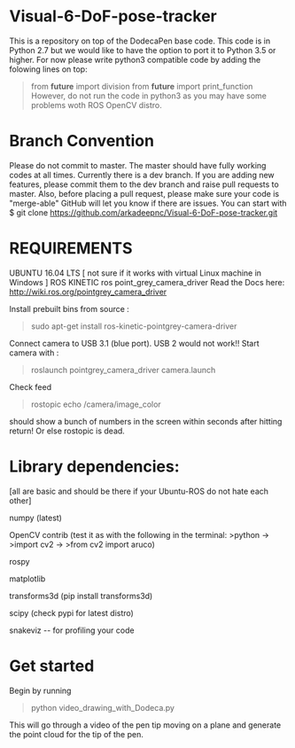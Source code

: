 # Visual-6-DoF-pose-tracker
This is a repository on top of the DodecaPen base code.
This code is in Python 2.7 but we would like to have the option to port it to Python 3.5 or higher. 
For now please write python3 compatible code by adding the folowing lines on top:
> from __future__ import division
> from __future__ import print_function
However, do not run the code in python3 as you may have some problems woth ROS OpenCV distro.

# Branch Convention
Please do not commit to master. The master should have fully working codes at all times.
Currently there is a dev branch. If you are adding new features, please commit them to the dev branch and raise pull requests to master. Also, before placing a pull request, please make sure your code is "merge-able" GitHub will let you know if there are issues.
You can start with $ git clone https://github.com/arkadeepnc/Visual-6-DoF-pose-tracker.git
# REQUIREMENTS
UBUNTU 16.04 LTS [ not sure if it works with virtual Linux machine in Windows ]
ROS KINETIC
ros point_grey_camera_driver 
Read the Docs here: http://wiki.ros.org/pointgrey_camera_driver

Install prebuilt bins from source :

> sudo apt-get install ros-kinetic-pointgrey-camera-driver

Connect camera to USB 3.1 (blue port). USB 2 would not work!! Start camera with : 

> roslaunch pointgrey_camera_driver camera.launch

Check feed 
> rostopic echo /camera/image_color 

should show a bunch of numbers in the screen within seconds after hitting return! Or else rostopic is dead. 

# Library dependencies:  
[all are basic and should be there if your Ubuntu-ROS do not hate each other]

numpy (latest)

OpenCV contrib (test it as with the following in the terminal: >python -> >import  cv2 -> >from cv2 import aruco)

rospy

matplotlib

transforms3d (pip install transforms3d)

scipy (check pypi for latest distro)

snakeviz -- for profiling your code


# Get started
Begin by running 
> python video_drawing_with_Dodeca.py 

This will go through a video of the pen tip moving on a plane and generate the point cloud for the tip of the pen.



